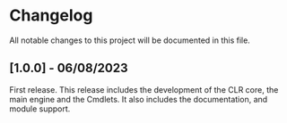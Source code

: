 # Changelog

All notable changes to this project will be documented in this file.

## [1.0.0] - 06/08/2023

First release.
This release includes the development of the CLR core, the main engine
and the Cmdlets.
It also includes the documentation, and module support.
